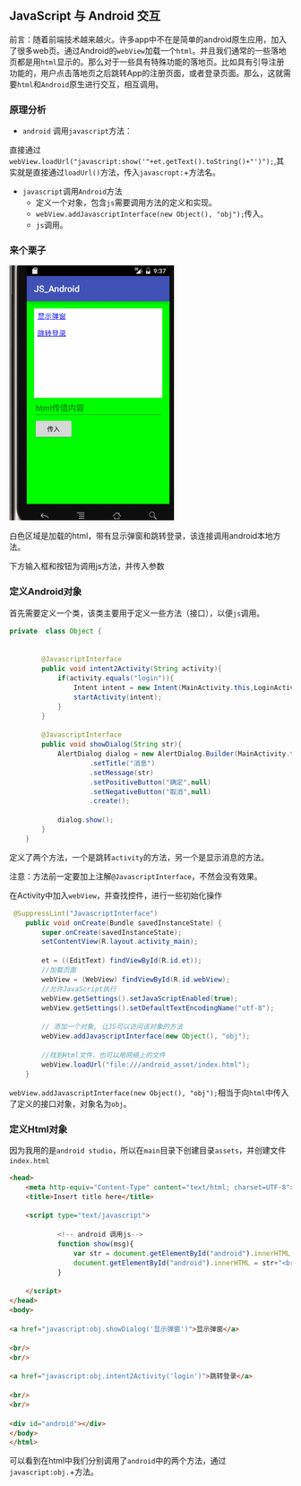 ## JavaScript 与 Android 交互

前言：随着前端技术越来越火。许多app中不在是简单的android原生应用，加入了很多web页。通过Android的`webView`加载一个`html`。并且我们通常的一些落地页都是用`html`显示的。那么对于一些具有特殊功能的落地页。比如具有引导注册功能的，用户点击落地页之后跳转App的注册页面，或者登录页面。那么，这就需要`html`和`Android`原生进行交互，相互调用。


### 原理分析

 - `android` 调用`javascript`方法：
 
直接通过`webView.loadUrl("javascript:show('"+et.getText().toString()+"')");`,其实就是直接通过`loadUrl()`方法，传入`javascropt:`+方法名。

- `javascript`调用`Android`方法
	- 定义一个对象，包含`js`需要调用方法的定义和实现。
	-  `webView.addJavascriptInterface(new Object(), "obj");`传入。
	-  `js`调用。


### 来个栗子

![](js_android.gif)

白色区域是加载的html，带有显示弹窗和跳转登录，该连接调用android本地方法。

下方输入框和按钮为调用js方法，并传入参数

### 定义Android对象

首先需要定义一个类，该类主要用于定义一些方法（接口），以便`js`调用。

```java 
private  class Object {


        @JavascriptInterface
        public void intent2Activity(String activity){
            if(activity.equals("login")){
                Intent intent = new Intent(MainActivity.this,LoginActivity.class);
                startActivity(intent);
            }
        }

        @JavascriptInterface
        public void showDialog(String str){
            AlertDialog dialog = new AlertDialog.Builder(MainActivity.this)
                    .setTitle("消息")
                    .setMessage(str)
                    .setPositiveButton("确定",null)
                    .setNegativeButton("取消",null)
                    .create();

            dialog.show();
        }
    }
```
定义了两个方法，一个是跳转`activity`的方法，另一个是显示消息的方法。

注意：方法前一定要加上注解`@JavascriptInterface`，不然会没有效果。


在Activity中加入`webView`，并查找控件，进行一些初始化操作
```java 
 @SuppressLint("JavascriptInterface")
    public void onCreate(Bundle savedInstanceState) {
        super.onCreate(savedInstanceState);
        setContentView(R.layout.activity_main);

        et = ((EditText) findViewById(R.id.et));
        //加载页面
        webView = (WebView) findViewById(R.id.webView);
        //允许JavaScript执行
        webView.getSettings().setJavaScriptEnabled(true);
        webView.getSettings().setDefaultTextEncodingName("utf-8");

        // 添加一个对象, 让JS可以访问该对象的方法
        webView.addJavascriptInterface(new Object(), "obj");

        //找到Html文件，也可以用网络上的文件
        webView.loadUrl("file:///android_asset/index.html");
    }
```

`webView.addJavascriptInterface(new Object(), "obj");`相当于向`html`中传入了定义的接口对象，对象名为`obj`。

### 定义Html对象

因为我用的是`android studio`，所以在`main`目录下创建目录`assets`，并创建文件`index.html`

```html
<head>
    <meta http-equiv="Content-Type" content="text/html; charset=UTF-8">
    <title>Insert title here</title>

    <script type="text/javascript">

			<!-- android 调用js-->
            function show(msg){
                var str = document.getElementById("android").innerHTML;
                document.getElementById("android").innerHTML = str+"<br/>"+msg;
            }
        
    </script>
</head>
<body>

<a href="javascript:obj.showDialog('显示弹窗')">显示弹窗</a>

<br/>
<br/>

<a href="javascript:obj.intent2Activity('login')">跳转登录</a>

<br/>
<br/>

<div id="android"></div>
</body>
</html>

```

可以看到在html中我们分别调用了`android`中的两个方法，通过`javascript:obj.`+方法。

